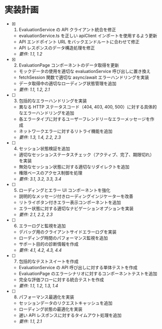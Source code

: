 # 実装計画

- [x] 1. EvaluationService の API クライアント統合を修正

  - evaluationService.ts を正しい apiClient インポートを使用するよう更新
  - API エンドポイント URL をバックエンドルートに合わせて修正
  - API レスポンスのデータ構造処理を修正
  - _要件: 1.1, 1.2_

- [x] 2. EvaluationPage コンポーネントのデータ取得を更新

  - モックデータの使用を適切な evaluationService 呼び出しに置き換え
  - fetchSession 関数で適切な async/await エラーハンドリングを実装
  - データ取得中の適切なローディング状態管理を追加
  - _要件: 1.1, 1.2, 2.1_

- [ ] 3. 包括的なエラーハンドリングを実装

  - 異なる HTTP ステータスコード（404, 403, 400, 500）に対する具体的なエラーハンドリングを追加
  - 各エラータイプに対するユーザーフレンドリーなエラーメッセージを作成
  - ネットワークエラーに対するリトライ機能を追加
  - _要件: 1.3, 1.4, 2.2, 2.3_

- [ ] 4. セッション状態検証を追加

  - 適切なセッションステータスチェック（アクティブ、完了、期限切れ）を実装
  - 無効なセッション状態に対する適切なリダイレクトを追加
  - 権限ベースのアクセス制御を処理
  - _要件: 3.1, 3.2, 3.3, 3.4_

- [ ] 5. ローディングとエラー UI コンポーネントを強化

  - 説明的なメッセージ付きローディングインジケーターを改善
  - リトライボタン付きエラー表示コンポーネントを追加
  - エラー状態に対する適切なナビゲーションオプションを実装
  - _要件: 2.1, 2.2, 2.3_

- [ ] 6. エラーログと監視を追加

  - デバッグ用のクライアントサイドエラーログを実装
  - ローディング時間のパフォーマンス監視を追加
  - サポート目的の診断情報を作成
  - _要件: 4.1, 4.2, 4.3, 4.4_

- [ ] 7. 包括的なテストスイートを作成

  - EvaluationService の API 呼び出しに対する単体テストを作成
  - EvaluationPage のエラーシナリオに対するコンポーネントテストを追加
  - 完全な評価フローに対する統合テストを作成
  - _要件: 1.1, 1.2, 1.3, 1.4_

- [ ] 8. パフォーマンス最適化を実装
  - セッションデータのリクエストキャッシュを追加
  - ローディング状態の最適化を実装
  - 遅い API レスポンスに対するタイムアウト処理を追加
  - _要件: 1.1, 2.1_
